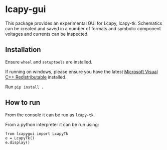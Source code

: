 # lcapy-gui

This package provides an experimental GUI for Lcapy, lcapy-tk.
Schematics can be created and saved in a number of formats and
symbolic component voltages and currents can be inspected.

## Installation
Ensure `wheel` and `setuptools` are installed.

If running on windows, please ensure you have the latest [Microsoft Visual C++ Redistributable](https://learn.microsoft.com/en-us/cpp/windows/latest-supported-vc-redist?view=msvc-170) installed.

Run `pip install .`

## How to run
From the console it can be run as `lcapy-tk`.

From a python interpreter it can be run using:

    from lcapygui import LcapyTk
    e = LcapyTk()
    e.display()
